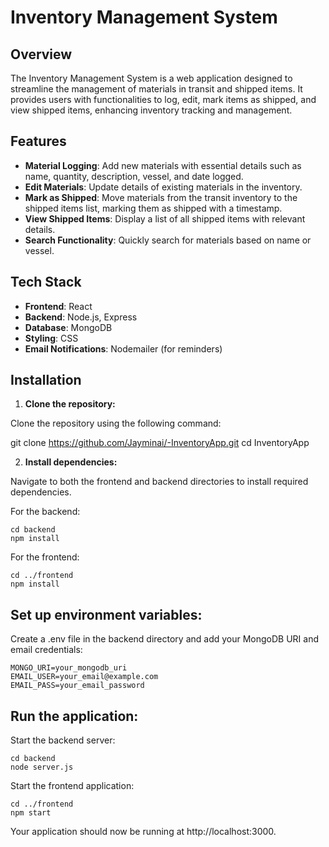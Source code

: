# Inventory Management System

## Overview

The Inventory Management System is a web application designed to streamline the management of materials in transit and shipped items. It provides users with functionalities to log, edit, mark items as shipped, and view shipped items, enhancing inventory tracking and management.

## Features

- **Material Logging**: Add new materials with essential details such as name, quantity, description, vessel, and date logged.
- **Edit Materials**: Update details of existing materials in the inventory.
- **Mark as Shipped**: Move materials from the transit inventory to the shipped items list, marking them as shipped with a timestamp.
- **View Shipped Items**: Display a list of all shipped items with relevant details.
- **Search Functionality**: Quickly search for materials based on name or vessel.

## Tech Stack

- **Frontend**: React
- **Backend**: Node.js, Express
- **Database**: MongoDB
- **Styling**: CSS
- **Email Notifications**: Nodemailer (for reminders)

## Installation

1. **Clone the repository:**

Clone the repository using the following command:

   git clone https://github.com/Jayminai/-InventoryApp.git
   cd InventoryApp

2. **Install dependencies:**

Navigate to both the frontend and backend directories to install required dependencies.

For the backend:

    cd backend
    npm install

For the frontend:

    cd ../frontend
    npm install

## Set up environment variables:

Create a .env file in the backend directory and add your MongoDB URI and email credentials:

    MONGO_URI=your_mongodb_uri
    EMAIL_USER=your_email@example.com
    EMAIL_PASS=your_email_password

## Run the application:

Start the backend server:

    cd backend
    node server.js

Start the frontend application:

    cd ../frontend
    npm start

Your application should now be running at http://localhost:3000.